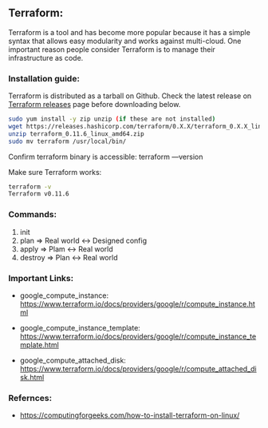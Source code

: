 ## Terraform:

Terraform is a tool and has become more popular because it has a simple syntax that allows easy modularity and works against multi-cloud. One important reason people consider Terraform is to manage their infrastructure as code.
### Installation guide:

Terraform is distributed as a tarball on Github. Check the latest release on [Terraform releases](https://github.com/hashicorp/terraform/releases) page before downloading below.

```bash
sudo yum install -y zip unzip (if these are not installed)
wget https://releases.hashicorp.com/terraform/0.X.X/terraform_0.X.X_linux_amd64.zip (replace x with your version)
unzip terraform_0.11.6_linux_amd64.zip
sudo mv terraform /usr/local/bin/
```
Confirm terraform binary is accessible: terraform —version

Make sure Terraform works:
```bash
terraform -v
Terraform v0.11.6
```

### Commands:
1) init
3) plan => Real world <-> Designed config
4) apply => Plam <-> Real world
5) destroy => Plan <-> Real world

### Important Links:

- google_compute_instance: 
https://www.terraform.io/docs/providers/google/r/compute_instance.html

- google_compute_instance_template:
https://www.terraform.io/docs/providers/google/r/compute_instance_template.html

- google_compute_attached_disk:
https://www.terraform.io/docs/providers/google/r/compute_attached_disk.html

### Refernces:
- https://computingforgeeks.com/how-to-install-terraform-on-linux/